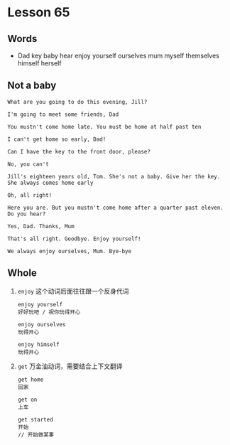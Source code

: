 # Lesson 65

## Words

- Dad key baby hear enjoy yourself ourselves mum myself themselves himself herself

## Not a baby

```
What are you going to do this evening, Jill?

I'm going to meet some friends, Dad

You mustn't come home late. You must be home at half past ten

I can't get home so early, Dad!

Can I have the key to the front door, please?

No, you can't

Jill's eighteen years old, Tom. She's not a baby. Give her the key. She always comes home early

Oh, all right!

Here you are. But you mustn't come home after a quarter past eleven. Do you hear?

Yes, Dad. Thanks, Mum

That's all right. Goodbye. Enjoy yourself!

We always enjoy ourselves, Mum. Bye-bye
```

## Whole

1. `enjoy` 这个动词后面往往跟一个反身代词

   ```
   enjoy yourself
   好好玩吧 / 祝你玩得开心

   enjoy ourselves
   玩得开心

   enjoy himself
   玩得开心
   ```

2. `get` 万金油动词，需要结合上下文翻译

   ```
   get home
   回家

   get on
   上车

   get started
   开始
   // 开始做某事
   ```
